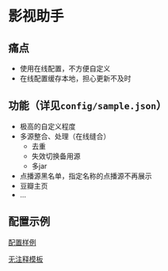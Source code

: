 # 影视助手
## 痛点
- 使用在线配置，不方便自定义
- 在线配置缓存本地，担心更新不及时

## 功能（详见`config/sample.json`）
- 极高的自定义程度
- 多源整合、处理（在线缝合）
  - 去重
  - 失效切换备用源
  - 多jar
- 点播源黑名单，指定名称的点播源不再展示
- 豆瓣主页
- ...

## 配置示例
[配置样例](https://github.com/sec-an/TVHelper/blob/main/config/sample.json)

[无注释模板](https://github.com/sec-an/TVHelper/blob/main/config/default.json)
